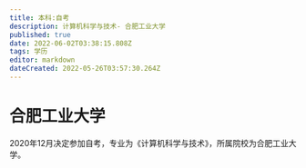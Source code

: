 ```yaml
---
title: 本科:自考
description: 计算机科学与技术- 合肥工业大学
published: true
date: 2022-06-02T03:38:15.808Z
tags: 学历
editor: markdown
dateCreated: 2022-05-26T03:57:30.264Z
---
```


# 合肥工业大学
2020年12月决定参加自考，专业为《计算机科学与技术》，所属院校为合肥工业大学。